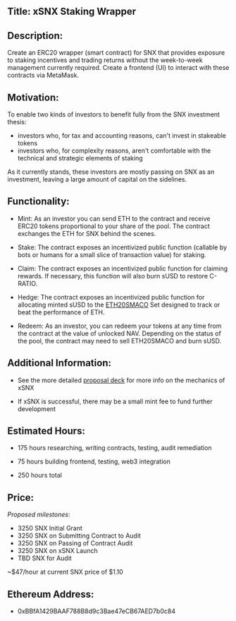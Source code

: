 ## Title: xSNX Staking Wrapper

## Description:

Create an ERC20 wrapper (smart contract) for SNX that provides exposure to staking incentives and trading returns without the week-to-week management currently required. Create a frontend (UI) to interact with these contracts via MetaMask.

## Motivation:

To enable two kinds of investors to benefit fully from the SNX investment thesis:

- investors who, for tax and accounting reasons, can't invest in stakeable tokens
- investors who, for complexity reasons, aren't comfortable with the technical and strategic elements of staking

As it currently stands, these investors are mostly passing on SNX as an investment, leaving a large amount of capital on the sidelines.

## Functionality:

- Mint: As an investor you can send ETH to the contract and receive ERC20 tokens proportional to your share of the pool. The contract exchanges the ETH for SNX behind the scenes.

- Stake: The contract exposes an incentivized public function (callable by bots or humans for a small slice of transaction value) for staking.

- Claim: The contract exposes an incentivized public function for claiming rewards. If necessary, this function will also burn sUSD to restore C-RATIO.

- Hedge: The contract exposes an incentivized public function for allocating minted sUSD to the [ETH20SMACO](https://www.tokensets.com/set/eth20smaco) Set designed to track or beat the performance of ETH.

- Redeem: As an investor, you can redeem your tokens at any time from the contract at the value of unlocked NAV. Depending on the status of the pool, the contract may need to sell ETH20SMACO and burn sUSD.

## Additional Information:

- See the more detailed [proposal deck](https://docs.google.com/presentation/d/1YJQoUAJpFiM67m1cdUlTl7UAyIzxNKZKDZfJFJWGobY/edit?usp=sharing) for more info on the mechanics of xSNX

- If xSNX is successful, there may be a small mint fee to fund further development

## Estimated Hours:

- 175 hours researching, writing contracts, testing, audit remediation
- 75 hours building frontend, testing, web3 integration

- 250 hours total

## Price:

*Proposed milestones*:

- 3250 SNX Initial Grant
- 3250 SNX on Submitting Contract to Audit
- 3250 SNX on Passing of Contract Audit
- 3250 SNX on xSNX Launch
- TBD SNX for Audit

~$47/hour at current SNX price of $1.10

## Ethereum Address:

- 0xBBfA1429BAAF788B8d9c3Bae47eCB67AED7b0c84
